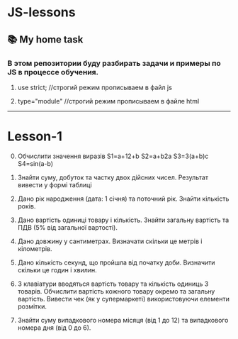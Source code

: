 # JS-lessons

## 📚 My home task

### В этом репозитории буду разбирать задачи и примеры по JS в процессе обучения.

1. use strict; //строгий режим прописываем в файл js

2. type="module" //строгий режим прописываем в файле html

---

# Lesson-1

0. Обчислити значення виразів S1=a+12+b S2=a+b2a S3=3(a+b)c S4=sin⁡(a-b)

1. Знайти суму, добуток та частку двох дійсних чисел. Результат вивести у формі
   таблиці

2. Дано рік народження (дата: 1 січня) та поточний рік. Знайти кількість років.

3. Дано вартість одиниці товару і кількість. Знайти загальну вартість та ПДВ (5%
   від загальної вартості).

4. Дано довжину у сантиметрах. Визначати скільки це метрів і кілометрів.

5. Дано кількість секунд, що пройшла від початку доби. Визначити скільки це
   годин і хвилин.

6. З клавіатури вводяться вартість товару та кількість одиниць 3 товарів.
   Обчислити вартість кожного товару окремо та загальну вартість. Вивести чек
   (як у супермаркеті) використовуючи елементи розмітки.

7. Знайти суму випадкового номера місяця (від 1 до 12) та випадкового номера дня
   (від 0 до 6).
